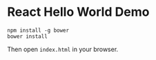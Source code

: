 React Hello World Demo
======================

```
npm install -g bower
bower install
```

Then open `index.html` in your browser.

